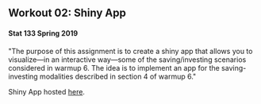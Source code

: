 ## Workout 02: Shiny App
#### Stat 133 Spring 2019

"The purpose of this assignment is to create a shiny app that allows you to visualize—in an interactive way—some of the saving/investing scenarios considered in warmup 6. The idea is to implement an app for the saving-investing modalities described in section 4 of warmup 6."

Shiny App hosted [here](https://ewendai.shinyapps.io/workout02/).
